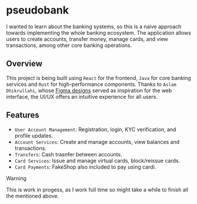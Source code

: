 # pseudobank
I wanted to learn about the banking systems, so this is a naive approach towards implementing the whole banking ecosystem. The application allows users to create accounts, transfer money, manage cards, and view transactions, among other core banking operations.

## Overview
This project is being built using `React` for the frontend, `Java` for core banking services and `Rust` for high-performance components. Thanks to `Aslam Dhikrullahi`, whose [Figma designs](https://www.figma.com/community/file/1221125094023544484) served as inspiration for the web interface, the UI/UX offers an intuitive experience for all users.

## Features
- `User Account Management`: Registration, login, KYC verification, and profile updates.
- `Account Services`: Create and manage accounts, view balances and transactions.
- `Transfers`: Cash trasnfer between accounts.
- `Card Services`: Issue and manage virtual cards, block/reissue cards.
- `Card Payments`: FakeShop also included to pay using cardi.

> [!WARNING]
> This is work in progess, as I work full time so might take a while to finish all the mentioned above.
